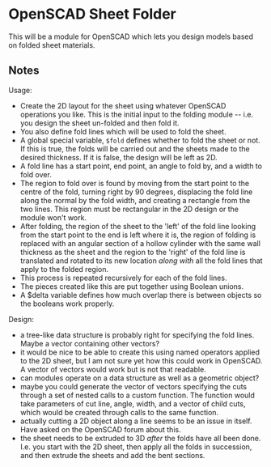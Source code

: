 # OpenSCAD Sheet Folder

This will be a module for OpenSCAD which lets you design models based on folded sheet materials.

## Notes

Usage:
- Create the 2D layout for the sheet using whatever OpenSCAD operations you like. This is the initial input to the folding module -- i.e. you design the sheet un-folded and then fold it.
- You also define fold lines which will be used to fold the sheet.
- A global special variable, `$fold` defines whether to fold the sheet or not. If this is true, the folds will be carried out and the sheets made to the desired thickness. If it is false, the design will be left as 2D.
- A fold line has a start point, end point, an angle to fold by, and a width to fold over. 
- The region to fold over is found by moving from the start point to the centre of the fold, turning right by 90 degrees, displacing the fold line along the normal by the fold width, and creating a rectangle from the two lines. This region must be rectangular in the 2D design or the module won't work.
- After folding, the region of the sheet to the 'left' of the fold line looking from the start point to the end is left where it is, the region of folding is replaced with an angular section of a hollow cylinder with the same wall thickness as the sheet and the region to the 'right' of the fold line is translated and rotated to its new location *along* *with* all the fold lines that apply to the folded region.
- This process is repeated recursively for each of the fold lines.
- The pieces created like this are put together using Boolean unions.
- A $delta variable defines how much overlap there is between objects so the booleans work properly.

Design:
- a tree-like data structure is probably right for specifying the fold lines. Maybe a vector containing other vectors? 
- it would be nice to be able to create this using named operators applied to the 2D sheet, but I am not sure yet how this could work in OpenSCAD. A vector of vectors would work but is not that readable.
- can modules operate on a data structure as well as a geometric object?
- maybe you could generate the vector of vectors specifying the cuts through a set of nested calls to a custom function. The function would take parameters of cut line, angle, width, and a vector of child cuts, which would be created through calls to the same function.
- actually cutting a 2D object along a line seems to be an issue in itself. Have asked on the OpenSCAD forum about this.
- the sheet needs to be extruded to 3D *after* the folds have all been done. I.e. you start with the 2D sheet, then apply all the folds in succession, and then extrude the sheets and add the bent sections.
